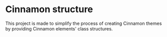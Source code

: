 # Cinnamon structure

This project is made to simplify the process of creating Cinnamon themes by providing Cinnamon elements' class structures.